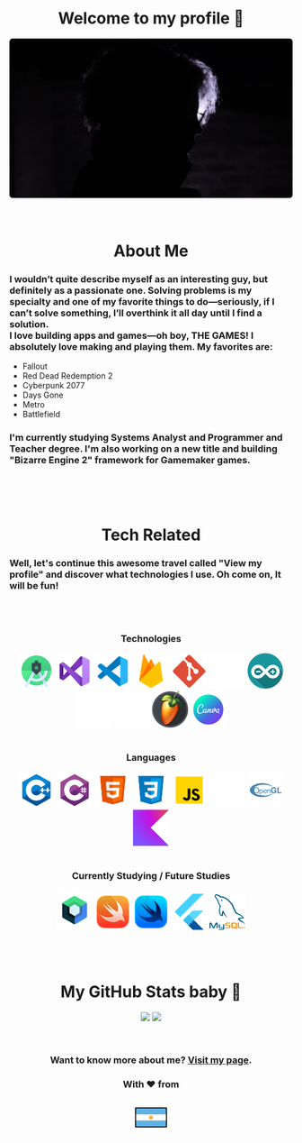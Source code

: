 <div align="center">
  <div>
    <h1>Welcome to my profile 👋</h1>
    <img src="./assets/background_alt.png" width=512px height=auto alt="Bruno Photo">
  </div>

  <br>
  <br>

  <!-- About Me -->
  <h1>About Me</h1>
  <div align="left">
    <h3>I wouldn’t quite describe myself as an interesting guy, but definitely as a passionate one. Solving problems is my specialty and one of my favorite things to do—seriously, if I can’t solve something, I’ll overthink it all day until I find a solution.<br>I love building apps and games—oh boy, THE GAMES! I absolutely love making and playing them. My favorites are:</h3>
    <ul>
      <li>Fallout</li>
      <li>Red Dead Redemption 2</li>
      <li>Cyberpunk 2077</li>
      <li>Days Gone</li>
      <li>Metro</li>
      <li>Battlefield</li>
    </ul>
    <h3>I'm currently studying Systems Analyst and Programmer and Teacher degree. I'm also working on a new title and building "Bizarre Engine 2" framework for Gamemaker games.</h3>
  </div>

  <br>
  <br>
  <br>

  <!-- Tech -->
  <h1>Tech Related</h1>
  <div align="left">
    <h3>Well, let's continue this awesome travel called "View my profile" and discover what technologies I use. Oh come on, It will be fun!</h3>
    <br>
    <br>
    <div align="center">
      <h3>Technologies</h3>
      <img src="./assets/tech/androidstudio.png" width=64px height=auto title="Android Studio" alt="GitHub logo">
      <img src="./assets/tech/vs2019.png" width=64px height=auto title="Visual Studio 2019" alt="Visual Studio 2019 logo">
      <img src="./assets/tech/vsc.png" width=64px height=auto title="Visual Studio Code" alt="Visual Studio Code logo">
      <img src="./assets/tech/firebase.png" width=64px height=auto title="Firebase" alt="Firebase logo">
      <img src="./assets/tech/git.png" width=64px height=auto title="Git" alt="Git logo">
      <img src="./assets/tech/github.png" width=64px height=auto title="GitHub" alt="GitHub logo">
      <img src="./assets/tech/arduino.png" width=64px height=auto title="Arduino" alt="Arduino logo">
      <img src="./assets/tech/gamemaker.png" width=64px height=auto title="Gamemaker" alt="Gamemaker logo">
      <img src="./assets/tech/unrealengine4.png" width=64px height=auto title="Unreal Engine 4" alt="Unreal Engine 4 logo">
      <img src="./assets/tech/flstudio.png" width=64px height=auto title="FL Studio" alt="FL Studio logo">
      <img src="./assets/tech/canva.png" width=64px height=auto title="Canva" alt="Canva logo">
      <br>
      <br>
      <h3>Languages</h3>
      <img src="./assets/lang/cpp.png" width=64px height=auto title="C++" alt="C++ logo">
      <img src="./assets/lang/csharp.png" width=64px height=auto title="C#" alt="C# logo">
      <img src="./assets/lang/html.png" width=64px height=auto title="HTML5" alt="HTML5 logo">
      <img src="./assets/lang/css.png" width=64px height=auto title="CSS3" alt="CSS3 logo">
      <img src="./assets/lang/javascript.png" width=64px height=auto title="JavaScript" alt="JavaScript logo">
      <img src="./assets/lang/gml.png" width=64px height=auto title="GML" alt="GML logo">
      <img src="./assets/lang/glsl.png" width=64px height=auto title="GLSL" alt="GLSL logo">
      <img src="./assets/lang/kotlin.png" width=64px height=auto title="Kotlin" alt="Kotlin logo">
      <br>
      <br>
      <h3>Currently Studying / Future Studies</h3>
      <img src="./assets/tech/jetpackcompose.png" width=64px height=auto title="Jetpack Compose" alt="Jetpack Compose logo">
      <img src="./assets/lang/swift.png" width=64px height=auto title="Swift" alt="Swift logo">
      <img src="./assets/tech/swiftui.png" width=64px height=auto title="SwiftUI" alt="SwiftUI logo">
      <img src="./assets/tech/flutter.png" width=64px height=auto title="Flutter" alt="Flutter logo">
      <img src="./assets/tech/mysql.png" width=64px height=auto title="MySQL" alt="MySQL logo">
    </div>
  </div>

  <br>
  <br>
  <br>

  <!-- Git Stats -->
  <div>
    <h1>My GitHub Stats baby 💋</h1>
    <a href="https://github.com/BRUNOO1545" style="text-decoration: none">
      <img height="180em" src="https://github-readme-stats.vercel.app/api?username=BRUNOO1545&show_icons=true&theme=radical&include_all_commits=true&count_private=true"/>
      <img height="180em" src="https://github-readme-stats.vercel.app/api/top-langs/?username=BRUNOO1545&show_icons=true&theme=radical&layout=compact&langs_count=6&count_private=true"/>
    </a>
  </div>

  <br>
  <br>

  <!-- End -->
  <div>
    <h3>Want to know more about me? <a href="https://brunoo1545.github.io">Visit my page</a>.</h3>
    <h3>With ❤ from</h3>
    <img src="./assets/argentina_emoji.png" width=64px height=auto alt="Argentina Flag">
  </div>
</div>
